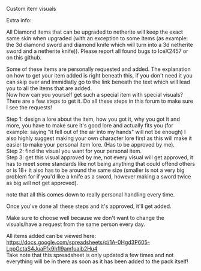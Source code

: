 Custom item visuals

Extra info:

All Diamond items that can be upgraded to netherite will keep the exact same skin when upgraded (with an exception to some items (as example: the 3d diamond sword and diamond knife which will turn into a 3d netherite sword and a netherite knife)).
Please report all found bugs to IceX2457 or on this github.

Some of these items are personally requested and added. The explanation on how to get your item added is right beneath this, if you don't need it you can skip over and immidiatly go to the link beneath the text which will lead you to all the items that are added.\
Now how can you yourself get such a special item with special visuals? There are a few steps to get it. Do all these steps in this forum to make sure I see the requests!

Step 1: design a lore about the item, how you got it, why you got it and more, you have to make sure it's good lore and actually fits you (for example: saying "it fell out of the air into my hands" will not be enough) I also highly suggest making your own character lore first as this will make it easier to make your personal item lore. (Has to be approved by me).\
Step 2: find the visual you want for your personal item.\
Step 3: get this visual approved by me, not every visual will get approved, it has to meet some standards like not being anything that could offend others or is 18+ it also has to be around the same size (smaller is not a very big problem for if you'd like a knife as a sword, however making a sword twice as big will not get approved).

note that all this comes down to really personal handling every time.

Once you've done all these steps and it's approved, it'll get added.

Make sure to choose well because we don't want to change the visuals/have a request from the same person every day.

All items added can be viewed here: https://docs.google.com/spreadsheets/d/1A-0Hgd3P605-LppGctaS4JuaFfx9hfl9amfuaib2Hu4   \
Take note that this spreadsheet is only updated a few times and not everything will be in there as soon as it has been added to the pack itself!
